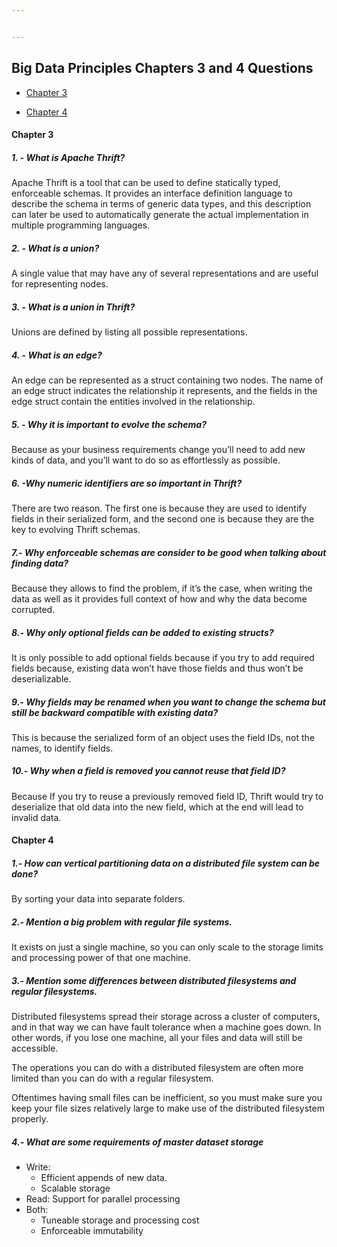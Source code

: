```yaml
---


---
```


<h2 id="big-data-principles-chapters-3-and-4-questions">Big Data Principles Chapters 3 and 4 Questions</h2>
<ul>
<li>
<p><a href="#chapter-3">Chapter 3</a></p>
</li>
<li>
<p><a href="#chapter-4">Chapter 4</a></p>
</li>
</ul>
<h4 id="chapter-3">Chapter 3</h4>
<h5 id="what-is-apache-thrift">1. - What is Apache Thrift?</h5>
<p>Apache Thrift is a tool that can be used to define statically typed, enforceable schemas. It provides an interface definition language to describe the schema in terms of generic data types, and this description can later be used to automatically generate the actual implementation in multiple programming languages.</p>
<h5 id="what-is-a-union">2. - What is a union?</h5>
<p>A single value that may have any of several representations and are useful for representing nodes.</p>
<h5 id="what-is-a-union-in-thrift">3. - What is a union in Thrift?</h5>
<p>Unions are defined by listing all possible representations.</p>
<h5 id="what-is-an-edge">4. - What is an edge?</h5>
<p>An edge can be represented as a struct containing two nodes. The name of an edge struct indicates the relationship it represents, and the fields in the edge struct contain the entities involved in the relationship.</p>
<h5 id="why-it-is-important-to-evolve-the-schema">5. - Why it is important to evolve the schema?</h5>
<p>Because as your business requirements change you’ll need to add new kinds of data, and you’ll want to do so as effortlessly as possible.</p>
<h5 id="why-numeric-identifiers-are-so-important-in-thrift">6. -Why numeric identifiers are so important in Thrift?</h5>
<p>There are two reason. The first one is because  they are used to identify fields in their serialized form, and the second one is because they are the key to evolving Thrift schemas.</p>
<h5 id="why-enforceable-schemas-are-consider-to-be-good-when-talking-about-finding-data">7.- Why enforceable schemas are consider to be good when talking about finding data?</h5>
<p>Because they allows to find the problem, if it’s the case, when writing the data as well as it provides full context of how and why the data become corrupted.</p>
<h5 id="why-only-optional-fields-can-be-added-to-existing-structs">8.- Why only optional fields can be added to existing structs?</h5>
<p>It is only possible to add optional fields because if you try to add required fields because, existing data won’t have those fields and thus won’t be deserializable.</p>
<h5 id="why-fields-may-be-renamed-when-you-want-to-change-the-schema-but-still-be-backward-compatible-with-existing-data">9.- Why fields may be renamed when you want to change the schema but still be backward compatible with existing data?</h5>
<p>This is because the serialized form of an object uses the field IDs, not the names, to identify fields.</p>
<h5 id="why-when-a-field-is-removed-you-cannot-reuse-that-field-id">10.- Why when a field is removed you cannot reuse that field ID?</h5>
<p>Because If you try to reuse a previously removed field ID, Thrift would try to deserialize that old data into the new field, which at the end will lead to invalid data.</p>
<h4 id="chapter-4">Chapter 4</h4>
<h5 id="how-can-vertical-partitioning-data-on-a-distributed-file-system-can-be-done">1.- How can vertical partitioning data on a distributed file system can be done?</h5>
<p>By sorting your data into separate folders.</p>
<h5 id="mention-a-big-problem-with-regular-file-systems.">2.- Mention a big problem with regular file systems.</h5>
<p>It exists on just a single machine, so you can only scale to the storage limits and processing power of that one machine.</p>
<h5 id="mention-some-differences-between-distributed-filesystems-and-regular-filesystems.">3.- Mention some differences between distributed filesystems and regular filesystems.</h5>
<p>Distributed filesystems spread their storage across a cluster of computers, and in that way we can have fault tolerance when a machine goes down. In other words, if you lose one machine, all your files and data will still be accessible.</p>
<p>The operations you can do with a distributed filesystem are often more limited than you can do with a regular filesystem.</p>
<p>Oftentimes having small files can be inefficient, so you must make sure you keep your file sizes relatively large to make use of the distributed filesystem properly.</p>
<h5 id="what-are-some-requirements-of-master-dataset-storage">4.- What are some requirements of master dataset storage</h5>
<ul>
<li>Write:
<ul>
<li>Efficient appends of new data.</li>
<li>Scalable storage</li>
</ul>
</li>
<li>Read: Support for parallel processing</li>
<li>Both:
<ul>
<li>Tuneable storage and processing cost</li>
<li>Enforceable immutability</li>
</ul>
</li>
</ul>

